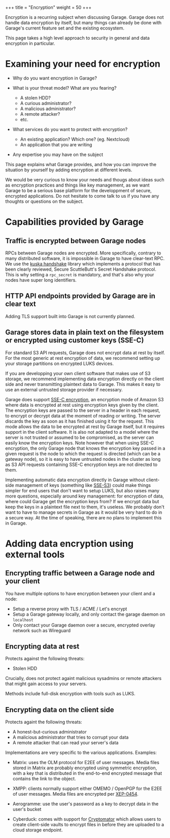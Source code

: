 +++
title = "Encryption"
weight = 50
+++

Encryption is a recurring subject when discussing Garage. 
Garage does not handle data encryption by itself, but many things can
already be done with Garage's current feature set and the existing ecosystem.

This page takes a high level approach to security in general and data encryption
in particular.


# Examining your need for encryption

- Why do you want encryption in Garage?

- What is your threat model? What are you fearing?
  - A stolen HDD?
  - A curious administrator?
  - A malicious administrator?
  - A remote attacker?
  - etc.

- What services do you want to protect with encryption?
  - An existing application? Which one? (eg. Nextcloud)
  - An application that you are writing

- Any expertise you may have on the subject

This page explains what Garage provides, and how you can improve the situation by yourself
by adding encryption at different levels.

We would be very curious to know your needs and thougs about ideas such as
encryption practices and things like key management, as we want Garage to be a
serious base platform for the developpment of secure, encrypted applications.
Do not hesitate to come talk to us if you have any thoughts or questions on the
subject.


# Capabilities provided by Garage

## Traffic is encrypted between Garage nodes

RPCs between Garage nodes are encrypted. More specifically, contrary to many
distributed software, it is impossible in Garage to have clear-text RPC.  We
use the [kuska handshake](https://github.com/Kuska-ssb/handshake) library which
implements a protocol that has been clearly reviewed, Secure ScuttleButt's
Secret Handshake protocol.  This is why setting a `rpc_secret` is mandatory,
and that's also why your nodes have super long identifiers.

## HTTP API endpoints provided by Garage are in clear text

Adding TLS support built into Garage is not currently planned.

## Garage stores data in plain text on the filesystem or encrypted using customer keys (SSE-C)

For standard S3 API requests, Garage does not encrypt data at rest by itself.
For the most generic at rest encryption of data, we recommend setting up your
storage partitions on encrypted LUKS devices.

If you are developping your own client software that makes use of S3 storage,
we recommend implementing data encryption directly on the client side and never
transmitting plaintext data to Garage. This makes it easy to use an external
untrusted storage provider if necessary.

Garage does support [SSE-C
encryption](https://docs.aws.amazon.com/AmazonS3/latest/userguide/ServerSideEncryptionCustomerKeys.html),
an encryption mode of Amazon S3 where data is encrypted at rest using
encryption keys given by the client.  The encryption keys are passed to the
server in a header in each request, to encrypt or decrypt data at the moment of
reading or writing. The server discards the key as soon as it has finished
using it for the request.  This mode allows the data to be encrypted at rest by
Garage itself, but it requires support in the client software. It is also not
adapted to a model where the server is not trusted or assumed to be
compromised, as the server can easily know the encryption keys.  Note however
that when using SSE-C encryption, the only Garage node that knows the
encryption key passed in a given request is the node to which the request is
directed (which can be a gateway node), so it is easy to have untrusted nodes
in the cluster as long as S3 API requests containing SSE-C encryption keys are
not directed to them.

Implementing automatic data encryption directly in Garage without client-side
management of keys (something like
[SSE-S3](https://docs.aws.amazon.com/AmazonS3/latest/userguide/UsingServerSideEncryption.html))
could make things simpler for end users that don't want to setup LUKS, but also
raises many more questions, especially around key management: for encryption of
data, where could Garage get the encryption keys from? If we encrypt data but
keep the keys in a plaintext file next to them, it's useless. We probably don't
want to have to manage secrets in Garage as it would be very hard to do in a
secure way. At the time of speaking, there are no plans to implement this in
Garage.


# Adding data encryption using external tools

## Encrypting traffic between a Garage node and your client

You have multiple options to have encryption between your client and a node:

  - Setup a reverse proxy with TLS / ACME / Let's encrypt
  - Setup a Garage gateway locally, and only contact the garage daemon on `localhost`
  - Only contact your Garage daemon over a secure, encrypted overlay network such as Wireguard

## Encrypting data at rest

Protects against the following threats:

- Stolen HDD

Crucially, does not protect againt malicious sysadmins or remote attackers that
might gain access to your servers.

Methods include full-disk encryption with tools such as LUKS.

## Encrypting data on the client side

Protects againt the following threats:

- A honest-but-curious administrator
- A malicious administrator that tries to corrupt your data
- A remote attacker that can read your server's data

Implementations are very specific to the various applications. Examples:

- Matrix: uses the OLM protocol for E2EE of user messages. Media files stored
  in Matrix are probably encrypted using symmetric encryption, with a key that is
  distributed in the end-to-end encrypted message that contains the link to the object.

- XMPP: clients normally support either OMEMO / OpenPGP for the E2EE of user
  messages. Media files are encrypted per
  [XEP-0454](https://xmpp.org/extensions/xep-0454.html).

- Aerogramme: use the user's password as a key to decrypt data in the user's bucket

- Cyberduck: comes with support for
  [Cryptomator](https://docs.cyberduck.io/cryptomator/) which allows users to
  create client-side vaults to encrypt files in before they are uploaded to a
  cloud storage endpoint.
